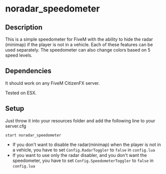 # noradar_speedometer
## Description
This is a simple speedometer for FiveM with the ability to hide the radar (minimap) if the player is not in a vehicle. Each of these features can be used separately. The speedometer can also change colors based on 5 speed levels.
## Dependencies
It should work on any FiveM CitizenFX server.

Tested on ESX.
## Setup
Just throw it into your resources folder and add the following line to your server.cfg
```
start noradar_speedometer
```
* If you don't want to disable the radar(minimap) when the player is not in a vehicle, you have to set `Config.RadarToggler` to `false` in `config.lua`
* If you want to use only the radar disabler, and you don't want the speedometer, you have to set `Config.SpeedometerToggler` to `false` in `config.lua`
